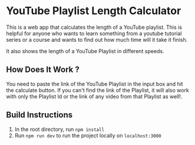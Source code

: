 # YouTube Playlist Length Calculator

This is a web app that calculates the length of a YouTube playlist. This is helpful for anyone who wants to learn something from a youtube tutorial series or a course
and wants to find out how much time will it take it finish.

It also shows the length of a YouTube Playlist in different speeds.

## How Does It Work ?

You need to paste the link of the YouTube Playlist in the input box and hit the calculate button. If you can't find the link of the Playlist, it will also work with only the Playlist Id or the link of any video from that Playlist as well!.

## Build Instructions

1. In the root directory, run `npm install`
2. Run `npm run dev` to run the project locally on `localhost:3000`
